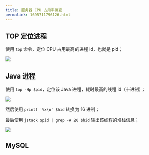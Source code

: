 ```yaml
---
title: 服务器 CPU 占用率排查
permalink: 1695711796126.html
---
```


## TOP 定位进程

使用 `top` 命令，定位 CPU 占用最高的进程 id，也就是 pid；

![](https://image.caojiantao.site:1024/3f67e669144e806f7cdc2044f38b1a98.png)

## Java 进程

使用 `top -Hp $pid`，定位该 Java 进程，耗时最高的线程 id（十进制）；

![](https://image.caojiantao.site:1024/2534750ef02080f3dd759dd3aeead34e.png)

然后使用 `printf '%x\n' $hid` 转换为 16 进制；

最后使用 `jstack $pid | grep -A 20 $hid` 输出该线程的堆栈信息；

![](https://image.caojiantao.site:1024/f35fdaaf1536437c0d4d2038c728a00c.png)

## MySQL


